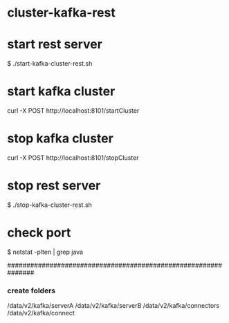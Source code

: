# cluster-kafka-rest

# start rest server
$ ./start-kafka-cluster-rest.sh

# start kafka cluster
curl -X POST http://localhost:8101/startCluster


# stop kafka cluster
curl -X POST http://localhost:8101/stopCluster


# stop rest server
$ ./stop-kafka-cluster-rest.sh


# check port
$ netstat -plten | grep java


###############################################################
### create folders
/data/v2/kafka/serverA
/data/v2/kafka/serverB
/data/v2/kafka/connectors
/data/v2/kafka/connect